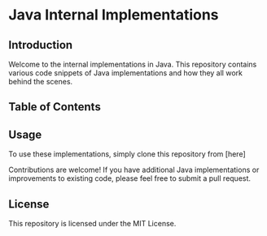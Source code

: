 # Java Internal Implementations

## Introduction

Welcome to the internal implementations in Java. This repository contains various code snippets of Java implementations and how they all work behind the scenes.
## Table of Contents





## Usage

To use these implementations, simply clone this repository from [here]

Contributions are welcome! If you have additional Java implementations or improvements to existing code, please feel free to submit a pull request.

## License

This repository is licensed under the MIT License.


